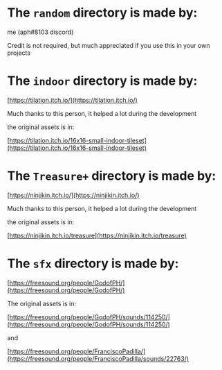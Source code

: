 # The `random` directory is made by:
me (aph#8103 discord)

Credit is not required, but much appreciated if you use this in your own projects

# The `indoor` directory is made by:

[https://tilation.itch.io/](https://tilation.itch.io/)

Much thanks to this person, it helped a lot during the development

the original assets is in:

[https://tilation.itch.io/16x16-small-indoor-tileset](https://tilation.itch.io/16x16-small-indoor-tileset)

# The `Treasure+` directory is made by:

[https://ninjikin.itch.io/](https://ninjikin.itch.io/)

Much thanks to this person, it helped a lot during the development

the original assets is in:

[https://ninjikin.itch.io/treasure](https://ninjikin.itch.io/treasure)

# The `sfx` directory is made by:

[https://freesound.org/people/GodofPH/](https://freesound.org/people/GodofPH/)

The original assets is in:

[https://freesound.org/people/GodofPH/sounds/114250/](https://freesound.org/people/GodofPH/sounds/114250/)

and

[https://freesound.org/people/FranciscoPadilla/](https://freesound.org/people/FranciscoPadilla/sounds/22763/)